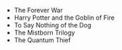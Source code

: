 * The Forever War
* Harry Potter and the Goblin of Fire
* To Say Nothing of the Dog
* The Mistborn Trilogy
* The Quantum Thief
